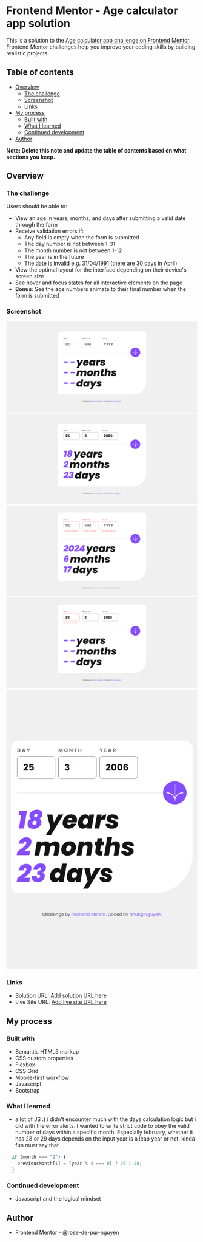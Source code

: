 # Frontend Mentor - Age calculator app solution

This is a solution to the [Age calculator app challenge on Frontend Mentor](https://www.frontendmentor.io/challenges/age-calculator-app-dF9DFFpj-Q). Frontend Mentor challenges help you improve your coding skills by building realistic projects. 

## Table of contents

- [Overview](#overview)
  - [The challenge](#the-challenge)
  - [Screenshot](#screenshot)
  - [Links](#links)
- [My process](#my-process)
  - [Built with](#built-with)
  - [What I learned](#what-i-learned)
  - [Continued development](#continued-development)
- [Author](#author)

**Note: Delete this note and update the table of contents based on what sections you keep.**

## Overview

### The challenge

Users should be able to:

- View an age in years, months, and days after submitting a valid date through the form
- Receive validation errors if:
  - Any field is empty when the form is submitted
  - The day number is not between 1-31
  - The month number is not between 1-12
  - The year is in the future
  - The date is invalid e.g. 31/04/1991 (there are 30 days in April)
- View the optimal layout for the interface depending on their device's screen size
- See hover and focus states for all interactive elements on the page
- **Bonus**: See the age numbers animate to their final number when the form is submitted

### Screenshot

![desktop - overview](results/desktop%20-%20overview.png)
![desktop - calculated](results/desktop%20-%20calculated.png)
![desktop - empty error](results/desktop%20-%20empty%20error.png)
![desktop - invalid inputs](results/desktop%20-%20invalid%20inputs.png)
![mobile](results/mobile.png)


### Links

- Solution URL: [Add solution URL here](https://your-solution-url.com)
- Live Site URL: [Add live site URL here](https://your-live-site-url.com)

## My process

### Built with

- Semantic HTML5 markup
- CSS custom properties
- Flexbox
- CSS Grid
- Mobile-first workflow
- Javascript
- Bootstrap

### What I learned

- a lot of JS :) i didn't encounter much with the days calculation logic but i did with the error alerts. I wanted to write strict code to obey the valid number of days within a specific month. Especially february, whether it has 28 or 29 days depends on the input year is a leap year or not. kinda fun must say that


```js
  if (month === "2") {
    previousMonth[1] = (year % 4 === 0) ? 29 : 28;
  }

```


### Continued development

- Javascript and the logical mindset 

## Author

- Frontend Mentor - [@rose-de-pur-nguyen](https://www.frontendmentor.io/profile/rose-de-pur-nguyen)

